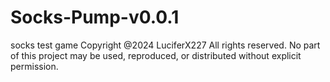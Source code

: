 # Socks-Pump-v0.0.1
 socks test game
Copyright @2024 LuciferX227
All rights reserved. No part of this project may be used, reproduced, or distributed without explicit permission.
